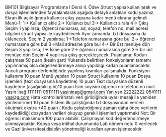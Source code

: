 BM101 Bilgisayar Programlama I Dersi 4. Ödev
Struct yapısı kullanılarak ve dosya işlemlerinden faydalanılarak aşağıda detaylı anlatılan
kodu yazınız.
Ekran ilk açıldığında kullanıcı çıkış yapana kadar menü ekrana gelmeli.
Menü-1:
1-> Kullanıcı ekle
2-> Kullanıcı bul
3-> Kullanıcı sırala
4-> Çıkış
Seçim 1 yapılırsa;
Öğrenci numarası, ad, soyad, telefon no, mail adresi bilgileri struct yapısı ile kaydedilecek
Aynı zamanda .txt dosyasına da eklenecek.
Seçim 2 yapılırsa;
1->Telefon numarasına göre bul
2-> öğrenci numarasına göre bul
3->Mail adresine göre bul
4-> Bir üst menüye dön
Seçim 3 yapılırsa;
1-> İsme göre
2-> öğrenci numarasına göre
3-> bir üst menüye dön
Seçim 4 yapılırsa çıkış gerçekleşecek.
Puanlama:
Kodun çalışması 50 puan (kesin şart)
Yukarıda belirtilen fonksiyonların tamamı yapılmamış olsa değerlendirmeye alınıp
yapıldığı kadarı puanlanacaktır. Ancak program derlendiğinde yapılmış kısımları
çalışmalıdır.
Fonksiyon kullanımı 10 puan
Menü yapıları 10 puan
Struct kullanımı 10 puan
Dosya işlemleri (text dosyasına kaydetme) 10 puan
Text dosyasına düzenli kaydetme (aşağıdaki gibi)10 puan
İsim soyisim öğrenci no telefon no mail
Yasin İnağ 11111111 05111111 yasininag@gmail.com
Ysn ysn 22222222 0541111 yas@g.com
Hata kontrolleri(hatalı veri girildiğinde uyarı mesajı ile yeniden yönlendirme) 10 puan
Sistem ilk çalıştığında txt dosyasından verileri okutmak ekstra +40 puan ( Kodu
çalıştırdığımız zaman daha önce verilerin kaydedildiği dosyadan verileri okuyup gerekli
işlemleri yaptırmak)
Not: Bir öğrenci maksimum 100 puan alabilir. Çalışmayan kod değerlendirmeye
alınmayacaktır. Kopya veya intihal durumunda Lab dönem notu 0 verilecek ve Gazi
üniversitesi disiplin yönetmeliği kuralları aynen işlenecektir.
